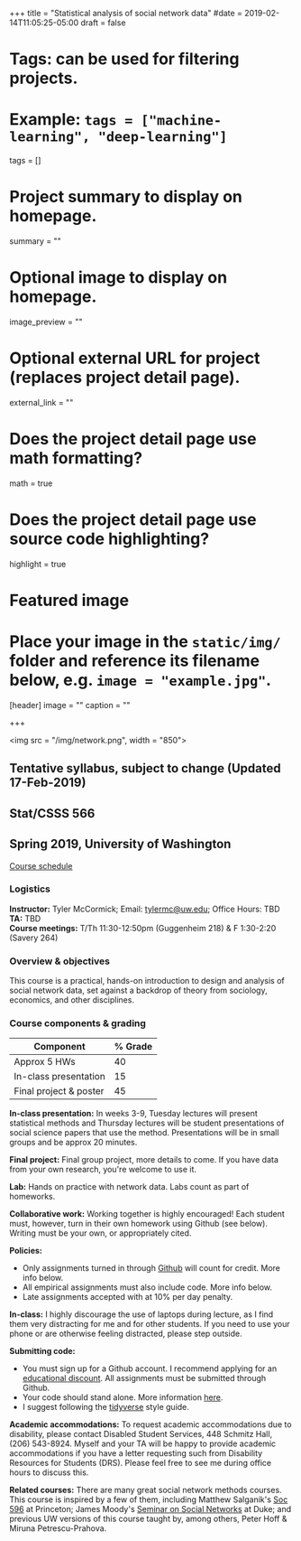 +++
title = "Statistical analysis of social network data"
#date = 2019-02-14T11:05:25-05:00
draft = false

# Tags: can be used for filtering projects.
# Example: `tags = ["machine-learning", "deep-learning"]`
tags = []

# Project summary to display on homepage.
summary = ""

# Optional image to display on homepage.
image_preview = ""

# Optional external URL for project (replaces project detail page).
external_link = ""

# Does the project detail page use math formatting?
math = true

# Does the project detail page use source code highlighting?
highlight = true

# Featured image
# Place your image in the `static/img/` folder and reference its filename below, e.g. `image = "example.jpg"`.
[header]
image = ""
caption = ""

+++

<img src = "/img/network.png", width = "850">

## Tentative syllabus, subject to change (Updated 17-Feb-2019) 
## Stat/CSSS 566 
## Spring 2019, University of Washington

[Course schedule](https://thmccormick.github.io/class/567_sp19_schedule/)

### Logistics
**Instructor:** Tyler McCormick; Email: tylermc@uw.edu; Office Hours: TBD<br>
**TA:** TBD <br>
**Course meetings:** T/Th 11:30-12:50pm (Guggenheim 218) & F 1:30-2:20 (Savery 264) <br>


### Overview & objectives
This course is a practical, hands-on introduction to design and analysis of social network data, set against a backdrop of theory from sociology, economics, and other disciplines.

### Course components & grading

Component | % Grade
---|:---
Approx 5 HWs | 40
In-class presentation| 15
Final project & poster|45

**In-class presentation:**
In weeks 3-9, Tuesday lectures will present statistical methods and Thursday lectures will be student presentations of social science papers that use the method.  Presentations will be in small groups and be approx 20 minutes. 

**Final project:**
Final group project, more details to come.  If you have data from your own research, you're welcome to use it.


**Lab:**
Hands on practice with network data.  Labs count as part of homeworks. 


**Collaborative work:** Working together is highly encouraged!  Each student must, however, turn in their own homework using Github (see below).  Writing must be your own, or appropriately cited.  

**Policies:**

+ Only assignments turned in through [Github](https://github.com/) will count for credit. More info below.  
+ All empirical assignments must also include code.  More info below.
+ Late assignments accepted with at 10% per day penalty. 

**In-class:** I highly discourage the use of laptops during lecture, as I find them very distracting for me and for other students.  If you need to use your phone or are otherwise feeling distracted, please step outside. 


**Submitting code:**

+ You must sign up for a Github account.  I recommend applying for an [educational discount](https://education.github.com/).  All assignments must be submitted through Github.
+ Your code should stand alone.  More information [here](https://www.tidyverse.org/articles/2017/12/workflow-vs-script/).
+ I suggest following the [tidyverse](https://style.tidyverse.org/) style guide.

**Academic accommodations:**
To request academic accommodations due to disability, please contact Disabled Student Services, 448 Schmitz Hall, (206) 543-8924.  Myself and your TA will be happy to provide academic accommodations if you have a letter requesting such from Disability Resources for Students (DRS).  Please feel free to see me during office hours to discuss this.

**Related courses:** There are many great social network methods courses.  This course is inspired by a few of them, including Matthew Salganik's [Soc 596](http://www.princeton.edu/~mjs3/soc596_sp08.shtml) at Princeton; James Moody's [Seminar on Social Networks](http://www.soc.duke.edu/~jmoody77/s884/syllabus_s15.pdf) at Duke; and previous UW versions of this course taught by, among others, Peter Hoff & 
Miruna Petrescu-Prahova.

